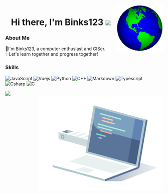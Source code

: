 <!-- <img align="right" src="https://count.getloli.com/get/@:Binks123?theme=asoul"> -->

<img  align="right" height="150" src="./images/globe.gif">
<div align="center">
   <h1>Hi there, I'm Binks123</a> <img src="https://media.giphy.com/media/hvRJCLFzcasrR4ia7z/giphy.gif" width="25px"> </h1>
</div>

### **About Me**
👋I'm Binks123, a computer enthusiast and GISer. <br/>
✨Let's learn together and progress together! 



### **Skills**

![JavaScript](https://img.shields.io/badge/Javascript-grey?style=for-the-badge&logo=javascript)
![Vuejs](https://img.shields.io/badge/vuejs-%2335495e.svg?style=for-the-badge&logo=vuedotjs&logoColor=%234FC08D)
![Python](https://img.shields.io/badge/PYTHON-white?style=for-the-badge&logo=PYTHON)
![C++](https://img.shields.io/badge/C++-grey?style=for-the-badge&logo=cplusplus)
![Markdown](https://img.shields.io/badge/markdown-%23000000.svg?style=for-the-badge&logo=markdown&logoColor=white)
![Typescript](https://img.shields.io/badge/typescript-%23007ACC.svg?style=for-the-badge&logo=typescript&logoColor=white)
![Csharp](https://img.shields.io/badge/CSHARP-grey?style=for-the-badge&logo=cSHARP)
![C](https://img.shields.io/badge/C-black?style=for-the-badge&logo=C)




<img align="left" width="40%" src="https://github-readme-stats.vercel.app/api/top-langs/?username=Binks123&layout=donut"/>
<img  align="right" height="300" src="./images/1.gif">


